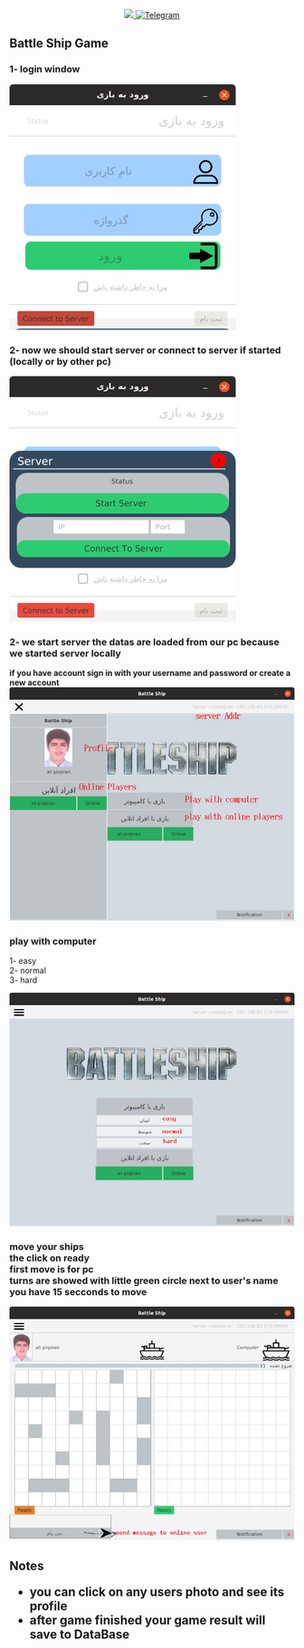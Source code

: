 <p align="center">
 <a href="https://github.com/alipirpiran/BattleShip-Game">
  <img src="https://badges.frapsoft.com/os/v2/open-source.png?v=103">
 </a>
 <a href="https://t.me/mralpr">
  <img src="https://img.shields.io/badge/Chat%20on-telegram-blue" alt="Telegram">
  </a>
 </p>


<h2>
    Battle Ship Game
</h2>


<h3>
1-    login window
</h3>
<img src="images/login">

<h3>
2-    now we should start server or connect to server if started (locally or by other pc)
</h3>

<img src="images/server.png">

<h3>
2-    we start server 
the datas are loaded from our pc because we started server locally
</h3>

<strong>
if you have account sign in with your username and password 
or create a new account
</strong>

<img src="images/firstpageMenu.png">

<br>

<h3>
    play with computer
</h3>

<p>
    1- easy <br>
    2- normal <br>
    3- hard 
<p>

<img src="images/playWithPc.png">

<br>

<h3>
move your ships <br>
the click on ready <br>
first move is for pc <br>
turns are showed with little green circle next to user's name <br>
you have 15 secconds to move  <br>
</h3>
<img src="images/gamePage.png">

<h2>
    Notes
 <ul>
    <li> you can click on any users photo and see its profile</li>
    <li> after game finished your game result will save to DataBase </li>
 </ul>
</h2>
